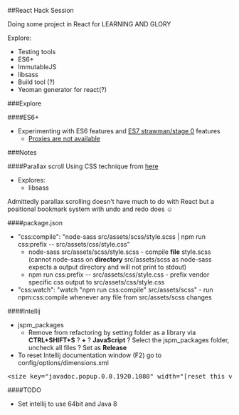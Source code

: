 ##React Hack Session

Doing some project in React for LEARNING AND GLORY

Explore:
* Testing tools
* ES6+
* ImmutableJS
* libsass
* Build tool (?)
* Yeoman generator for react(?)

###Explore

####ES6+
* Experimenting with ES6 features and [ES7 strawman/stage 0](https://babeljs.io/docs/usage/experimental/) features
    * [Proxies are not available](https://babeljs.io/docs/learn-es2015/#proxies) 

###Notes

####Parallax scroll
Using CSS technique from [here](http://keithclark.co.uk/articles/pure-css-parallax-websites/)
* Explores:
    * libsass

Admittedly parallax scrolling doesn't have much to do with React but a positional bookmark system with undo and redo does &#9786;

####package.json

* "css:compile": "node-sass src/assets/scss/style.scss | npm run css:prefix -- src/assets/css/style.css"
    * node-sass src/assets/scss/style.scss - compile **file** style.scss (cannot node-sass on **directory** src/assets/scss as node-sass expects
    a output directory and will not print to stdout)
    * npm run css:prefix -- src/assets/css/style.css - prefix vendor specific css output to src/assets/css/style.css
* "css:watch": "watch \"npm run css:compile\" src/assets/scss" - run npm:css:compile whenever any file from src/assets/scss changes

####Intellij
* jspm_packages
    * Remove from refactoring by setting folder as a library via **CTRL+SHIFT+S** ? **+** ? **JavaScript** ? Select the jspm_packages folder, uncheck all files ? Set as **Release**
* To reset Intellij documentation window (F2) go to config/options/dimensions.xml 
<pre>
&lt;size key="javadoc.popup.0.0.1920.1080" width="[reset this value]"/&gt;
</pre> 

####TODO
* Set intellij to use 64bit and Java 8
